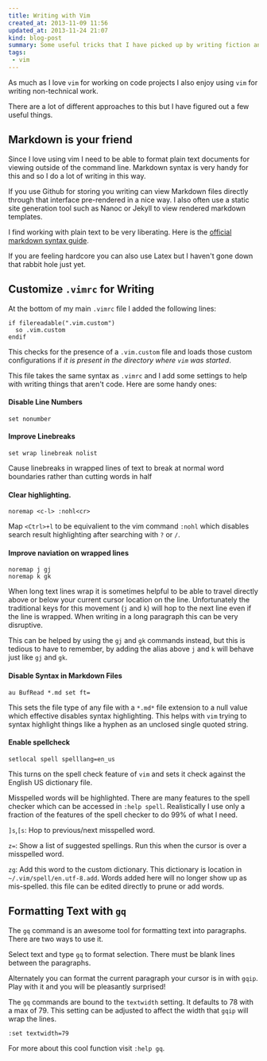 ```yaml
---
title: Writing with Vim
created_at: 2013-11-09 11:56
updated_at: 2013-11-24 21:07
kind: blog-post
summary: Some useful tricks that I have picked up by writing fiction and non fiction using the Vim text editor.
tags: 
 - vim
--- 
```


As much as I love `vim` for working on code projects I also enjoy using `vim`
for writing non-technical work.

There are a lot of different approaches to this but I have figured out a few
useful things.

## Markdown is your friend

Since I love using vim I need to be able to format plain text documents for
viewing outside of the command line. Markdown syntax is very handy for this
and so I do a lot of writing in this way. 

If you use Github for storing you writing can view Markdown files directly
through that interface pre-rendered in a nice way. I also often use a static
site generation tool such as Nanoc or Jekyll to view rendered markdown
templates. 

I find working with plain text to be very liberating. Here is the [official markdown syntax guide](http://daringfireball.net/projects/markdown/syntax).

If you are feeling hardcore you can also use Latex but I haven't gone down that
rabbit hole just yet. 

## Customize `.vimrc` for Writing

At the bottom of my main `.vimrc` file I added the following lines:

```vim
if filereadable(".vim.custom")
  so .vim.custom
endif
```

This checks for the presence of a `.vim.custom` file and loads those custom
configurations if _it is present in the directory where `vim` was started_.

This file takes the same syntax as `.vimrc` and I add some settings to help
with writing things that aren't code.  Here are some handy ones:

#### Disable Line Numbers

```vim
set nonumber
```

#### Improve Linebreaks

```vim
set wrap linebreak nolist 
```

Cause linebreaks in wrapped lines of text to break at normal word boundaries
rather than cutting words in half

#### Clear highlighting.

```vim
noremap <c-l> :nohl<cr>
```

Map `<Ctrl>+l` to be equivalient to the vim command `:nohl` which disables
search result highlighting after searching with `?` or `/`. 

#### Improve naviation on wrapped lines

```vim
noremap j gj
noremap k gk
```

When long text lines wrap it is sometimes helpful to be able to travel directly
above or below your current cursor location on the line. Unfortunately the
traditional keys for this movement (`j` and `k`) will hop to the next line even
if the line is wrapped. When writing in a long paragraph this can be very
 disruptive. 

This  can be helped by using the `gj` and `gk` commands instead, but this is
tedious to have to remember, by adding the alias above `j` and `k` will behave
just like `gj` and `gk`.

#### Disable Syntax in Markdown Files

```vim
au BufRead *.md set ft= 
```

This sets the file type of any file with a `*.md*` file extension to a null
value which effective disables syntax highlighting. This helps with `vim`
trying to syntax highlight things like a hyphen as an unclosed single quoted
string.

#### Enable spellcheck

```vim
setlocal spell spelllang=en_us
```

This turns on the spell check feature of `vim` and sets it check against the
English US dictionary file. 

Misspelled words will be highlighted. There are many features to the
spell checker which can be accessed in `:help spell`. Realistically I use only a
fraction of the features of the spell checker to do 99% of what I need.

`]s`,`[s`: Hop to previous/next misspelled word.

`z=`: Show a list of suggested spellings. Run this when the cursor is over a
misspelled word.

`zg`: Add this word to the custom dictionary. This dictionary is location in
`~/.vim/spell/en.utf-8.add`. Words added here will no longer show up as
mis-spelled. this file can be edited directly to prune or add words.

## Formatting Text with `gq`

The `gq` command is an awesome tool for formatting text into paragraphs. There
are two ways to use it. 

Select text and type `gq` to format selection. There must be blank lines
between the paragraphs.

Alternately you can format the current paragraph your cursor is in with `gqip`.
Play with it and you will be pleasantly surprised!

The `gq` commands are bound to the `textwidth` setting. It defaults
to 78 with a max of 79. This setting can be adjusted to affect the width that
`gqip` will wrap the lines. 

```vim
:set textwidth=79
```

For more about this cool function visit `:help gq`.
